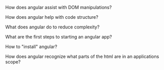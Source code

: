 How does angular assist with DOM manipulations?

How does angular help with code structure?

What does angular do to reduce complexity?

What are the first steps to starting an angular app?

How to "install" angular?

How does angular recognize what parts of the html are in an applications scope?
